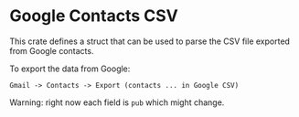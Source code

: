 #  Google Contacts CSV


This crate defines a struct that can be used to parse the CSV file exported from Google contacts.


To export the data from Google:

```
Gmail -> Contacts -> Export (contacts ... in Google CSV)
```

Warning: right now each field is `pub` which might change.
